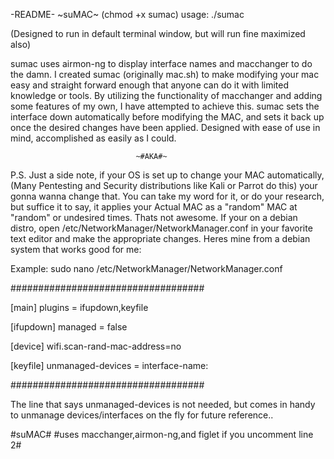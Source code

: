 
-README-    ~suMAC~    (chmod +x sumac)    usage: ./sumac

(Designed to run in default terminal window, but will run fine maximized also)

sumac uses airmon-ng to display interface names and macchanger to do the damn.
I created sumac (originally mac.sh) to make modifying your mac easy and 
straight forward enough that anyone can do it with limited knowledge or tools. 
By utilizing the functionality of macchanger and adding some features of my own,
I have attempted to achieve this. sumac sets the interface down automatically
before modifying the MAC, and sets it back up once the desired changes have been
applied. Designed with ease of use in mind, accomplished as easily as I could.

                                ~#AKA#~

P.S. Just a side note, if your OS is set up to change your MAC automatically,
(Many Pentesting and Security distributions like Kali or Parrot do this) 
your gonna wanna change that. You can take my word for it, or do your research,
but suffice it to say, it applies your Actual MAC as a "random" MAC at "random"
or undesired times. Thats not awesome. If your on a debian distro, open
/etc/NetworkManager/NetworkManager.conf in your favorite text editor and make
the appropriate changes. Heres mine from a debian system that works good for me:

Example: sudo nano /etc/NetworkManager/NetworkManager.conf

###################################

[main]
plugins = ifupdown,keyfile

[ifupdown]
managed = false

[device]
wifi.scan-rand-mac-address=no

[keyfile]
unmanaged-devices = interface-name:
 
###################################

The line that says unmanaged-devices is not needed, but comes in handy to
unmanage devices/interfaces on the fly for future reference..

#suMAC#        #uses macchanger,airmon-ng,and figlet if you uncomment line 2#
